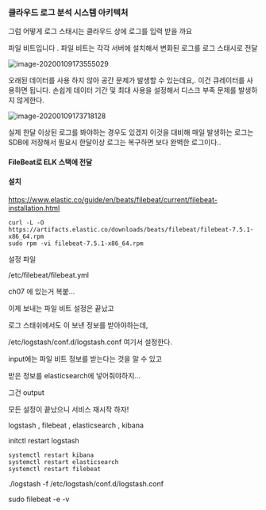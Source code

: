### 클라우드 로그 분석 시스템 아키텍처



그럼 어떻게 로그 스태시는 클라우드 상에 로그를 입력 받을 까요 

파일 비트입니다 . 파일 비트는 각각 서버에  설치해서 변화된 로그를 로그 스태시로 전달

![image-20200109173555029](C:\Users\whjung\AppData\Roaming\Typora\typora-user-images\image-20200109173555029.png)



오래된 데이터를 사용 하지 않아 공간 문제가 발생할 수 있는데요,. 이건 큐레이터를 사용하면 됩니다. 손쉽게 데이터 기간 및 최대 사용을 설정해서 디스크 부족 문제를 발생하지 않게한다.

![image-20200109173718128](C:\Users\whjung\AppData\Roaming\Typora\typora-user-images\image-20200109173718128.png)

실제 한달 이상된 로그를 봐야하는 경우도 있겠지 이것을 대비해 매일 발생하는 로그는 SDB에 저장해서 필요시 한달이상 로그는 복구하면 보다 완벽한 로그이다..



#### FileBeat로 ELK 스택에 전달

#### 설치

 https://www.elastic.co/guide/en/beats/filebeat/current/filebeat-installation.html 

```
curl -L -O https://artifacts.elastic.co/downloads/beats/filebeat/filebeat-7.5.1-x86_64.rpm
sudo rpm -vi filebeat-7.5.1-x86_64.rpm
```



설정 파일

/etc/filebeat/filebeat.yml

ch07 에 있는거 복붙...

이제 보내는 파일 비트 설정은 끝났고



로그 스태쉬에서도 이 보낸 정보를 받아야하는데,

/etc/logstash/conf.d/logstash.conf 여기서 설정한다.

input에는 파일 비트 정보를 받는다는 것을 알 수 있고

받은 정보를 elasticsearch에 넣어줘야하지...

그건 output



모든 설정이 끝났으니 서비스 재시작 하자!

logstash , filebeat , elasticsearch , kibana

initctl restart logstash

```
systemctl restart kibana
systemctl restart elasticsearch
systemctl restart filebeat
```

./logstash -f /etc/logstash/conf.d/logstash.conf

 sudo filebeat -e -v